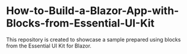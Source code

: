# How-to-Build-a-Blazor-App-with-Blocks-from-Essential-UI-Kit
This repository is created to showcase a sample prepared using blocks from the Essential UI Kit for Blazor.
